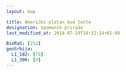 ```yaml
---
layout: map

title: Američki platan kod Sonte
designation: Spomenik prirode
last_modified_at: 2018-07-29T18:32:14+02:00

BioRaS: [212]
geoSrbija:
  L1_182: [75]
  L1_300: [4]
---
```

